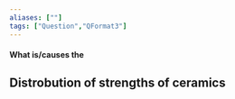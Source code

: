 ```yaml
---
aliases: [""]
tags: ["Question","QFormat3"]
---
```


#### What is/causes the
## Distrobution of strengths of ceramics
